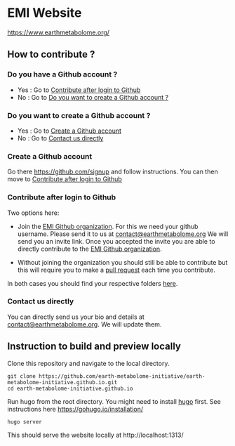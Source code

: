# EMI Website

https://www.earthmetabolome.org/

## How to contribute ?

### Do you have a Github account ?

- Yes : Go to [Contribute after login to Github](#contribute-after-login-to-github)
- No : Go to [Do you want to create a Github account ?](#do-you-want-to-create-a-github-account)

### Do you want to create a Github account ?

- Yes : Go to [Create a Github account](#create-a-github-account)
- No : Go to [Contact us directly](#contact-us-directly)

### Create a Github account 

Go there https://github.com/signup and follow instructions.
You can then move to [Contribute after login to Github](#contribute-after-login-to-github)

### Contribute after login to Github

Two options here:

- Join the [EMI Github organization](https://github.com/earth-metabolome-initiative). For this we need your github username. Please send it to us at contact@earthmetabolome.org
We will send you an invite link. Once you accepted the invite you are able to directly contribute to the [EMI Github organization](https://github.com/earth-metabolome-initiative).

- Without joining the organization you should still be able to contribute but this will require you to make a [pull request](https://docs.github.com/en/pull-requests/collaborating-with-pull-requests/proposing-changes-to-your-work-with-pull-requests/about-pull-requests) each time you contribute. 

In both cases you should find your respective folders [here](https://github.com/earth-metabolome-initiative/earth-metabolome-initiative.github.io/tree/main/content/authors). 

### Contact us directly

You can directly send us your bio and details at contact@earthmetabolome.org. We will update them.


## Instruction to build and preview locally

Clone this repository and navigate to the local directory.

```
git clone https://github.com/earth-metabolome-initiative/earth-metabolome-initiative.github.io.git
cd earth-metabolome-initiative.github.io
```

Run hugo from the root directory.
You might need to install [hugo](https://gohugo.io/) first. See instructions here https://gohugo.io/installation/

```
hugo server
```

This should serve the website locally at http://localhost:1313/

